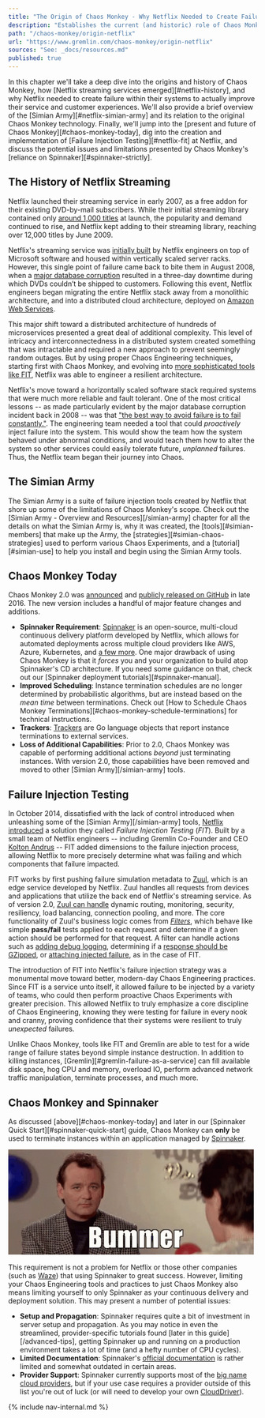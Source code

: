 ```yaml
---
title: "The Origin of Chaos Monkey - Why Netflix Needed to Create Failure"
description: "Establishes the current (and historic) role of Chaos Monkey within the Netflix architecture and general Chaos Engineering practices."
path: "/chaos-monkey/origin-netflix"
url: "https://www.gremlin.com/chaos-monkey/origin-netflix"
sources: "See: _docs/resources.md"
published: true
---
```


In this chapter we'll take a deep dive into the origins and history of Chaos Monkey, how [Netflix streaming services emerged][#netflix-history], and why Netflix needed to create failure within their systems to actually improve their service and customer experiences.  We'll also provide a brief overview of the [Simian Army][#netflix-simian-army] and its relation to the original Chaos Monkey technology.  Finally, we'll jump into the [present and future of Chaos Monkey][#chaos-monkey-today], dig into the creation and implementation of [Failure Injection Testing][#netflix-fit] at Netflix, and discuss the potential issues and limitations presented by Chaos Monkey's [reliance on Spinnaker][#spinnaker-strictly].

## The History of Netflix Streaming

Netflix launched their streaming service in early 2007, as a free addon for their existing DVD-by-mail subscribers.  While their initial streaming library contained only [around 1,000 titles](https://profkenhoma.wordpress.com/2009/06/23/netflix-managing-a-still-hot-business-as-its-time-runs-out/) at launch, the popularity and demand continued to rise, and Netflix kept adding to their streaming library, reaching over 12,000 titles by June 2009.

Netflix's streaming service was [initially built](https://www.nytimes.com/2007/01/16/technology/16netflix.html) by Netflix engineers on top of Microsoft software and housed within vertically scaled server racks. However, this single point of failure came back to bite them in August 2008, when a [major database corruption](https://media.netflix.com/en/company-blog/completing-the-netflix-cloud-migration) resulted in a three-day downtime during which DVDs couldn’t be shipped to customers. Following this event, Netflix engineers began migrating the entire Netflix stack away from a monolithic architecture, and into a distributed cloud architecture, deployed on [Amazon Web Services](https://aws.amazon.com/).

This major shift toward a distributed architecture of hundreds of microservices presented a great deal of additional complexity. This level of intricacy and interconnectedness in a distributed system created something that was intractable and required a new approach to prevent seemingly random outages.  But by using proper Chaos Engineering techniques, starting first with Chaos Monkey, and evolving into [more sophisticated tools like FIT](https://medium.com/netflix-techblog/fit-failure-injection-testing-35d8e2a9bb2), Netflix was able to engineer a resilient architecture.

Netflix's move toward a horizontally scaled software stack required systems that were much more reliable and fault tolerant.  One of the most critical lessons -- as made particularly evident by the major database corruption incident back in 2008 -- was that ["the best way to avoid failure is to fail constantly."](https://medium.com/netflix-techblog/5-lessons-weve-learned-using-aws-1f2a28588e4c).  The engineering team needed a tool that could *proactively* inject failure into the system.  This would show the team how the system behaved under abnormal conditions, and would teach them how to alter the system so other services could easily tolerate future, *unplanned* failures.  Thus, the Netflix team began their journey into Chaos.

## The Simian Army

The Simian Army is a suite of failure injection tools created by Netflix that shore up some of the limitations of Chaos Monkey's scope.  Check out the [Simian Army - Overview and Resources][/simian-army] chapter for all the details on what the Simian Army is, why it was created, the [tools][#simian-members] that make up the Army, the [strategies][#simian-chaos-strategies] used to perform various Chaos Experiments, and a [tutorial][#simian-use] to help you install and begin using the Simian Army tools.

## Chaos Monkey Today

Chaos Monkey 2.0 was [announced](https://medium.com/netflix-techblog/netflix-chaos-monkey-upgraded-1d679429be5d) and [publicly released on GitHub](https://github.com/netflix/chaosmonkey) in late 2016.  The new version includes a handful of major feature changes and additions.

- **Spinnaker Requirement**: [Spinnaker](https://www.spinnaker.io/) is an open-source, multi-cloud continuous delivery platform developed by Netflix, which allows for automated deployments across multiple cloud providers like AWS, Azure, Kubernetes, and [a few more](https://www.spinnaker.io/reference/providers/).  One major drawback of using Chaos Monkey is that it *forces* you and your organization to build atop Spinnaker's CD architecture.  If you need some guidance on that, check out our [Spinnaker deployment tutorials][#spinnaker-manual].
- **Improved Scheduling**: Instance termination schedules are no longer determined by probabilistic algorithms, but are instead  based on the *mean time* between terminations.  Check out [How to Schedule Chaos Monkey Terminations][#chaos-monkey-schedule-terminations] for technical instructions.
- **Trackers**: [Trackers](https://netflix.github.io/chaosmonkey/Tracker/) are Go language objects that report instance terminations to external services.
- **Loss of Additional Capabilities**: Prior to 2.0, Chaos Monkey was capable of performing additional actions *beyond* just terminating instances.  With version 2.0, those capabilities have been removed and moved to other [Simian Army][/simian-army] tools.

## Failure Injection Testing

In October 2014, dissatisfied with the lack of control introduced when unleashing some of the [Simian Army][/simian-army] tools, [Netflix introduced](https://medium.com/netflix-techblog/fit-failure-injection-testing-35d8e2a9bb2) a solution they called *Failure Injection Testing* (*FIT*).  Built by a small team of Netflix engineers -- including Gremlin Co-Founder and CEO [Kolton Andrus](https://twitter.com/koltonandrus) -- FIT added dimensions to the failure injection process, allowing Netflix to more precisely determine what was failing and which components that failure impacted.

FIT works by first pushing failure simulation metadata to [Zuul](https://github.com/Netflix/zuul/wiki), which is an edge service developed by Netflix.  Zuul handles all requests from devices and applications that utilize the back end of Netflix's streaming service.  As of version 2.0, [Zuul can handle](https://github.com/Netflix/zuul/wiki/Core-Features) dynamic routing, monitoring, security, resiliency, load balancing, connection pooling, and more.  The core functionality of Zuul's business logic comes from [*Filters*](https://github.com/Netflix/zuul/wiki/Filters), which behave like simple **pass/fail** tests applied to each request and determine if a given action should be performed for that request.  A filter can handle actions such as [adding debug logging](https://github.com/Netflix/zuul/blob/2.1/zuul-sample/src/main/groovy/com/netflix/zuul/sample/filters/inbound/DebugRequest.groovy), determining if a [response should be GZipped](https://github.com/Netflix/zuul/blob/2.1/zuul-core/src/main/java/com/netflix/zuul/filters/common/GZipResponseFilter.java), or [attaching injected failure](https://medium.com/netflix-techblog/fit-failure-injection-testing-35d8e2a9bb2#f07e), as in the case of FIT.

The introduction of FIT into Netflix's failure injection strategy was a monumental move toward better, modern-day Chaos Engineering practices.  Since FIT is a service unto itself, it allowed failure to be injected by a variety of teams, who could then perform proactive Chaos Experiments with greater precision.  This allowed Netflix to truly emphasize a core discipline of Chaos Engineering, knowing they were testing for failure in every nook and cranny, proving confidence that their systems were resilient to truly *unexpected* failures.

Unlike Chaos Monkey, tools like FIT and Gremlin are able to test for a wide range of failure states beyond simple instance destruction.  In addition to killing instances, [Gremlin][#gremlin-failure-as-a-service] can fill available disk space, hog CPU and memory, overload IO, perform advanced network traffic manipulation, terminate processes, and much more.

## Chaos Monkey and Spinnaker

As discussed [above][#chaos-monkey-today] and later in our [Spinnaker Quick Start][#spinnaker-quick-start] guide, Chaos Monkey can **only** be used to terminate instances within an application managed by [Spinnaker](https://spinnaker.io).

![bummer](../images/origin-netflix-bummer.gif 'Bill Murray Bummer')

This requirement is not a problem for Netflix or those other companies (such as [Waze](https://cloudplatform.googleblog.com/2017/02/guest-post-multi-cloud-continuous-delivery-using-Spinnaker-at-Waze.html)) that using Spinnaker to great success.  However, limiting your Chaos Engineering tools and practices to just Chaos Monkey also means limiting yourself to only Spinnaker as your continuous delivery and deployment solution.  This may present a number of potential issues:

- **Setup and Propagation**: Spinnaker requires quite a bit of investment in server setup and propagation.  As you may notice in even the streamlined, provider-specific tutorials found [later in this guide][/advanced-tips], getting Spinnaker up and running on a production environment takes a lot of time (and a hefty number of CPU cycles).
- **Limited Documentation**: Spinnaker's [official documentation](https://www.spinnaker.io/setup/install/) is rather limited and somewhat outdated in certain areas.
- **Provider Support**: Spinnaker currently supports most of the [big name cloud providers](https://www.spinnaker.io/concepts/providers/), but if your use case requires a provider outside of this list you're out of luck (or will need to develop your own [CloudDriver](https://github.com/spinnaker/clouddriver)).

{% include nav-internal.md %}